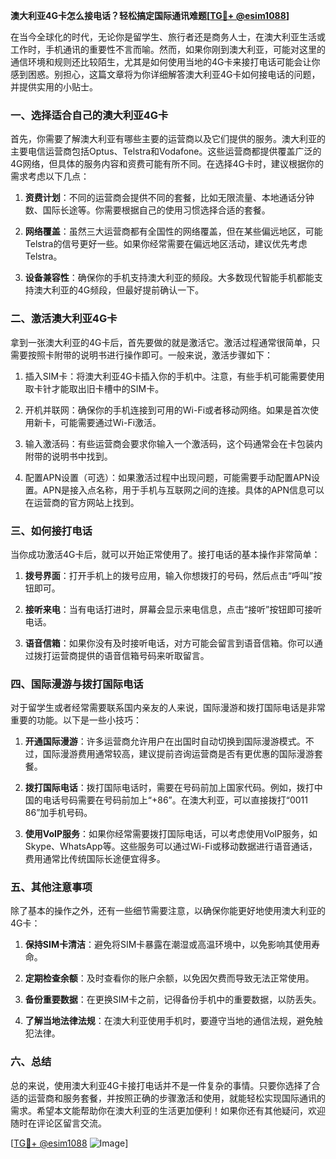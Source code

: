 **澳大利亚4G卡怎么接电话？轻松搞定国际通讯难题[[TG💪+ @esim1088](https://t.me/s/esim1088)]**

在当今全球化的时代，无论你是留学生、旅行者还是商务人士，在澳大利亚生活或工作时，手机通讯的重要性不言而喻。然而，如果你刚到澳大利亚，可能对这里的通信环境和规则还比较陌生，尤其是如何使用当地的4G卡来接打电话可能会让你感到困惑。别担心，这篇文章将为你详细解答澳大利亚4G卡如何接电话的问题，并提供实用的小贴士。

### **一、选择适合自己的澳大利亚4G卡**

首先，你需要了解澳大利亚有哪些主要的运营商以及它们提供的服务。澳大利亚的主要电信运营商包括Optus、Telstra和Vodafone。这些运营商都提供覆盖广泛的4G网络，但具体的服务内容和资费可能有所不同。在选择4G卡时，建议根据你的需求考虑以下几点：

1. **资费计划**：不同的运营商会提供不同的套餐，比如无限流量、本地通话分钟数、国际长途等。你需要根据自己的使用习惯选择合适的套餐。
   
2. **网络覆盖**：虽然三大运营商都有全国性的网络覆盖，但在某些偏远地区，可能Telstra的信号更好一些。如果你经常需要在偏远地区活动，建议优先考虑Telstra。

3. **设备兼容性**：确保你的手机支持澳大利亚的频段。大多数现代智能手机都能支持澳大利亚的4G频段，但最好提前确认一下。

### **二、激活澳大利亚4G卡**

拿到一张澳大利亚的4G卡后，首先要做的就是激活它。激活过程通常很简单，只需要按照卡附带的说明书进行操作即可。一般来说，激活步骤如下：

1. 插入SIM卡：将澳大利亚4G卡插入你的手机中。注意，有些手机可能需要使用取卡针才能取出旧卡槽中的SIM卡。

2. 开机并联网：确保你的手机连接到可用的Wi-Fi或者移动网络。如果是首次使用新卡，可能需要通过Wi-Fi激活。

3. 输入激活码：有些运营商会要求你输入一个激活码，这个码通常会在卡包装内附带的说明书中找到。

4. 配置APN设置（可选）：如果激活过程中出现问题，可能需要手动配置APN设置。APN是接入点名称，用于手机与互联网之间的连接。具体的APN信息可以在运营商的官方网站上找到。

### **三、如何接打电话**

当你成功激活4G卡后，就可以开始正常使用了。接打电话的基本操作非常简单：

1. **拨号界面**：打开手机上的拨号应用，输入你想拨打的号码，然后点击“呼叫”按钮即可。

2. **接听来电**：当有电话打进时，屏幕会显示来电信息，点击“接听”按钮即可接听电话。

3. **语音信箱**：如果你没有及时接听电话，对方可能会留言到语音信箱。你可以通过拨打运营商提供的语音信箱号码来听取留言。

### **四、国际漫游与拨打国际电话**

对于留学生或者经常需要联系国内亲友的人来说，国际漫游和拨打国际电话是非常重要的功能。以下是一些小技巧：

1. **开通国际漫游**：许多运营商允许用户在出国时自动切换到国际漫游模式。不过，国际漫游费用通常较高，建议提前咨询运营商是否有更优惠的国际漫游套餐。

2. **拨打国际电话**：拨打国际电话时，需要在号码前加上国家代码。例如，拨打中国的电话号码需要在号码前加上“+86”。在澳大利亚，可以直接拨打“0011 86”加手机号码。

3. **使用VoIP服务**：如果你经常需要拨打国际电话，可以考虑使用VoIP服务，如Skype、WhatsApp等。这些服务可以通过Wi-Fi或移动数据进行语音通话，费用通常比传统国际长途便宜得多。

### **五、其他注意事项**

除了基本的操作之外，还有一些细节需要注意，以确保你能更好地使用澳大利亚的4G卡：

1. **保持SIM卡清洁**：避免将SIM卡暴露在潮湿或高温环境中，以免影响其使用寿命。

2. **定期检查余额**：及时查看你的账户余额，以免因欠费而导致无法正常使用。

3. **备份重要数据**：在更换SIM卡之前，记得备份手机中的重要数据，以防丢失。

4. **了解当地法律法规**：在澳大利亚使用手机时，要遵守当地的通信法规，避免触犯法律。

### **六、总结**

总的来说，使用澳大利亚4G卡接打电话并不是一件复杂的事情。只要你选择了合适的运营商和服务套餐，并按照正确的步骤激活和使用，就能轻松实现国际通讯的需求。希望本文能帮助你在澳大利亚的生活更加便利！如果你还有其他疑问，欢迎随时在评论区留言交流。

[[TG💪+ @esim1088](https://t.me/s/esim1088) ![Image](https://i.postimg.cc/4NQfJmqS/Snipaste-2025-05-13-00-14-12.png)]